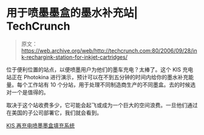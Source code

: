 # 用于喷墨墨盒的墨水补充站| TechCrunch

> 原文：<https://web.archive.org/web/http://techcrunch.com:80/2006/09/28/ink-rechargink-station-for-inkjet-cartridges/>

位于便利位置的站点，以便喷墨用户为他们的墨车充电？太棒了。这个 KIS 充电站正在 Photokina 进行演示，预计可以在不到五分钟的时间内给你的墨水补充能量。每个工作站有 10 个分站，用于处理不同制造商生产的不同墨盒。去的时候选对一个是值得的。

取决于这个站收费多少，它可能会起飞或成为一个巨大的空间浪费。一旦他们通过在美国的子公司部署它，我们就会看到。

[KIS 再充电喷墨墨盒填充系统](https://web.archive.org/web/20161106213905/http://www.letsgodigital.org/en/10601/kis_rechargink/)